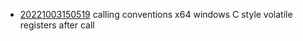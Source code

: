 - [20221003150519](/zet/20221003150519/README.md) calling conventions x64 windows C style  volatile registers after call
